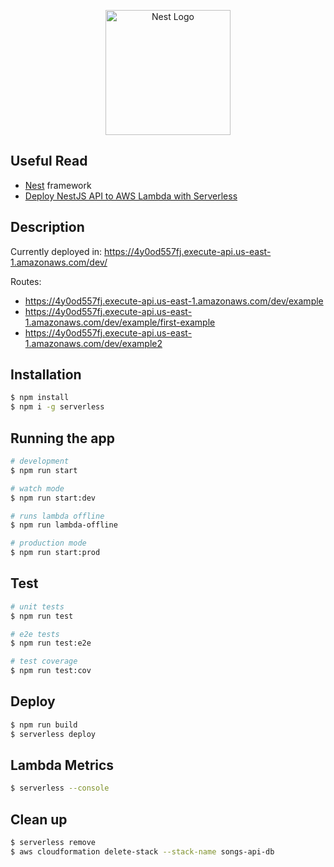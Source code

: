 <p align="center">
  <a href="http://nestjs.com/" target="blank"><img src="https://nestjs.com/img/logo-small.svg" width="200" alt="Nest Logo" /></a>
</p>

[circleci-image]: https://img.shields.io/circleci/build/github/nestjs/nest/master?token=abc123def456
[circleci-url]: https://circleci.com/gh/nestjs/nest

## Useful Read

- [Nest](https://github.com/nestjs/nest) framework
- [Deploy NestJS API to AWS Lambda with Serverless](https://dev.to/aws-builders/deploy-a-nestjs-api-to-aws-lambda-with-serverless-framework-4poo)

## Description

Currently deployed in:
https://4y0od557fj.execute-api.us-east-1.amazonaws.com/dev/

Routes:
- https://4y0od557fj.execute-api.us-east-1.amazonaws.com/dev/example
- https://4y0od557fj.execute-api.us-east-1.amazonaws.com/dev/example/first-example
- https://4y0od557fj.execute-api.us-east-1.amazonaws.com/dev/example2

## Installation

```bash
$ npm install
$ npm i -g serverless
```

## Running the app

```bash
# development
$ npm run start

# watch mode
$ npm run start:dev

# runs lambda offline
$ npm run lambda-offline

# production mode
$ npm run start:prod
```

## Test

```bash
# unit tests
$ npm run test

# e2e tests
$ npm run test:e2e

# test coverage
$ npm run test:cov
```

## Deploy

```bash
$ npm run build
$ serverless deploy
```

## Lambda Metrics

```bash
$ serverless --console
```

## Clean up

```bash
$ serverless remove
$ aws cloudformation delete-stack --stack-name songs-api-db
```
